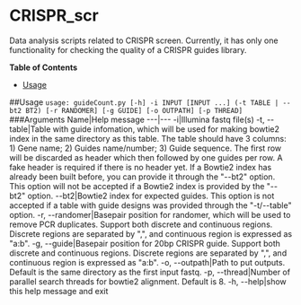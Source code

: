 # CRISPR_scr
Data analysis scripts related to CRISPR screen. Currently, it has only one functionality for checking the quality of a CRISPR guides library.

**Table of Contents**
- [Usage](#user-content-usage)

##Usage
`usage: guideCount.py [-h] -i INPUT [INPUT ...] (-t TABLE | --bt2 BT2) [-r RANDOMER] [-g GUIDE] [-o OUTPATH] [-p THREAD]`
###Arguments
Name|Help message
---|---
-i|Illumina fastq file(s)
-t, --table|Table with guide infomation, which will be used for making bowtie2 index in the same directory as this table. The table should have 3 columns: 1) Gene name; 2) Guides name/number; 3) Guide sequence. The first row will be discarded as header which then followed by one guides per row. A fake header is required if there is no header yet. If a Bowtie2 index has already been built before, you can provide it through the "--bt2" option. This option will not be accepted if a Bowtie2 index is provided by the "--bt2" option.
--bt2|Bowtie2 index for expected guides. This option is not accepted if a table with guide designs was provided through the "-t/--table" option.
-r, --randomer|Basepair position for randomer, which will be used to remove PCR duplicates. Support both discrete and continuous regions. Discrete regions are separated by ",", and continuous region is expressed as "a:b".
-g, --guide|Basepair position for 20bp CRISPR guide. Support both discrete and continuous regions. Discrete regions are separated by ",", and continuous region is expressed as "a:b".
-o, --outpath|Path to put outputs. Default is the same directory as the first input fastq.
-p, --thread|Number of parallel search threads for bowtie2 alignment. Default is 8.
-h, --help|show this help message and exit
